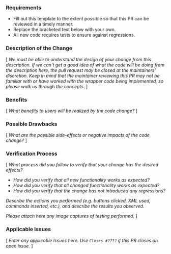 ### Requirements

* Fill out this template to the extent possible so that this PR can be reviewed in a timely manner.
* Replace the bracketed text below with your own.
* All new code requires tests to ensure against regressions.

### Description of the Change

[ *We must be able to understand the design of your change from this description. If we can't get a good idea of what the code will be doing from the description here, the pull request may be closed at the maintainers' discretion. Keep in mind that the maintainer reviewing this PR may not be familiar with or have worked with the wrapper code being implemented, so please walk us through the concepts.* ]

### Benefits

[ *What benefits to users will be realized by the code change?* ]

### Possible Drawbacks

[ *What are the possible side-effects or negative impacts of the code change?* ]

### Verification Process

[ *What process did you follow to verify that your change has the desired effects?*

- *How did you verify that all new functionality works as expected?*
- *How did you verify that all changed functionality works as expected?*
- *How did you verify that the change has not introduced any regressions?*

*Describe the actions you performed (e.g. buttons clicked, XML used, commands inserted, etc.), and describe the results you observed.*  

*Please attach here any image captures of testing performed.* ]

### Applicable Issues

[ *Enter any applicable Issues here.  Use ``Closes #????`` if this PR closes an open issue.* ]
